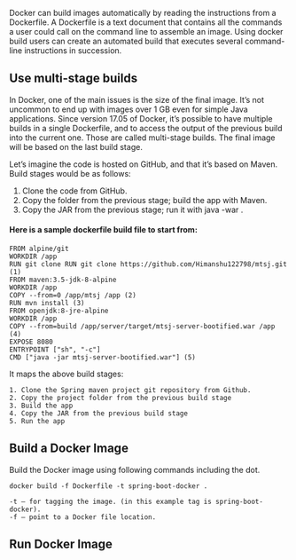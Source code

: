 Docker can build images automatically by reading the instructions from a Dockerfile. A Dockerfile is a text document that contains all the commands a user could call on the command line to assemble an image. Using docker build users can create an automated build that executes several command-line instructions in succession.

## Use multi-stage builds
  In Docker, one of the main issues is the size of the final image. It’s not uncommon to end up with images over 1 GB even for simple Java applications. Since version 17.05 of Docker, it’s possible to have multiple builds in a single Dockerfile, and to access the output of the previous build into the current one. Those are called multi-stage builds. The final image will be based on the last build stage.

Let’s imagine the code is hosted on GitHub, and that it’s based on Maven. Build stages would be as follows:

1. Clone the code from GitHub.
2. Copy the folder from the previous stage; build the app with Maven.
3. Copy the JAR from the previous stage; run it with java -war .

#### Here is a sample dockerfile build file to start from:

```
FROM alpine/git
WORKDIR /app
RUN git clone RUN git clone https://github.com/Himanshu122798/mtsj.git (1)
FROM maven:3.5-jdk-8-alpine
WORKDIR /app
COPY --from=0 /app/mtsj /app (2)
RUN mvn install (3)
FROM openjdk:8-jre-alpine
WORKDIR /app
COPY --from=build /app/server/target/mtsj-server-bootified.war /app (4)
EXPOSE 8080
ENTRYPOINT ["sh", "-c"]  
CMD ["java -jar mtsj-server-bootified.war"] (5)
```
It maps the above build stages:

```
1. Clone the Spring maven project git repository from Github.
2. Copy the project folder from the previous build stage
3. Build the app
4. Copy the JAR from the previous build stage
5. Run the app
```
## Build a Docker Image
Build the Docker image using following commands including the dot.

```
docker build -f Dockerfile -t spring-boot-docker .
```
```
-t – for tagging the image. (in this example tag is spring-boot-docker).
-f – point to a Docker file location.
```
## Run Docker Image


